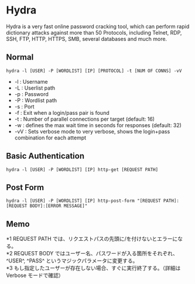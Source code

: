 # Hydra
Hydra is a very fast online password cracking tool, which can perform rapid dictionary attacks against more than 50 Protocols, including Telnet, RDP, SSH, FTP, HTTP, HTTPS, SMB, several databases and much more.   

## Normal
```
hydra -l [USER] -P [WORDLIST] [IP] [PROTOCOL] -t [NUM OF CONNS] -vV
```

- -l : Username
- -L : Userlist path
- -p : Password
- -P : Wordlist path
- -s : Port
- -f : Exit when a login/pass pair is found
- -t : Number of parallel connections per target (default: 16)
- -w : defines the max wait time in seconds for responses (default: 32)
- -vV : Sets verbose mode to very verbose, shows the login+pass combination for each attempt

## Basic Authentication
```
hydra -l [USER] -P [WORDLIST] [IP] http-get [REQUEST PATH]
```

## Post Form
```
hydra -l [USER] -P [WORDLIST] [IP] http-post-form "[REQUEST PATH]:[REQUEST BODY]:[ERROR MESSAGE]"
```

## Memo
*1 REQUEST PATH では、リクエストパスの先頭に/を付けないとエラーになる。  
*2 REQUEST BODY ではユーザー名、パスワードが入る箇所をそれぞれ、^USER^, ^PASS^ というマジックパラメータに変更する。  
*3 もし指定したユーザーが存在しない場合、すぐに実行終了する。（詳細は Verbose モードで確認）  
